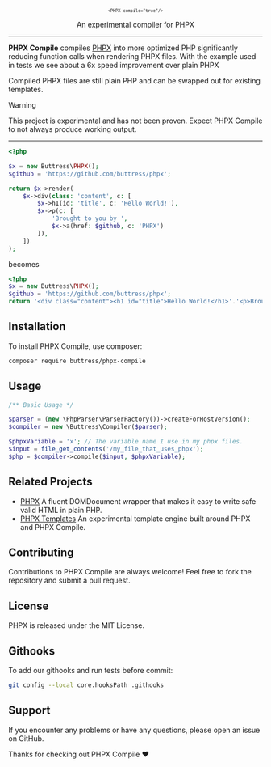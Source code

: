 <p align="center">
    <sub><sup><code lang="html">&lt;PHPX compile="true"/&gt;</code></sup></sub>
</p>
<p align="center">
    An experimental compiler for PHPX
</p>

---
**PHPX Compile** compiles [PHPX](https://github.com/buttress/phpx) into more optimized PHP significantly reducing function
calls when rendering PHPX files. With the example used in tests we see about a 6x speed improvement over plain PHPX

Compiled PHPX files are still plain PHP and can be swapped out for existing templates.

> [!warning]
> This project is experimental and has not been proven. Expect PHPX Compile to not always produce working output.

---

```php
<?php

$x = new Buttress\PHPX();
$github = 'https://github.com/buttress/phpx';

return $x->render(
    $x->div(class: 'content', c: [
        $x->h1(id: 'title', c: 'Hello World!'),
        $x->p(c: [
            'Brought to you by ',
            $x->a(href: $github, c: 'PHPX')
        ]),
    ])
);
```

becomes

```php
<?php
$x = new Buttress\PHPX();
$github = 'https://github.com/buttress/phpx';
return '<div class="content"><h1 id="title">Hello World!</h1>'.'<p>Brought to you by '.'<a href="'.htmlspecialchars($github, 50).'">PHPX</a>'.'</p>'.'</div>';
```

## Installation

To install PHPX Compile, use composer:

```bash
composer require buttress/phpx-compile
```

## Usage

```php
/** Basic Usage */

$parser = (new \PhpParser\ParserFactory())->createForHostVersion();
$compiler = new \Buttress\Compiler($parser);

$phpxVariable = 'x'; // The variable name I use in my phpx files.
$input = file_get_contents('/my_file_that_uses_phpx');
$php = $compiler->compile($input, $phpxVariable);
```

## Related Projects
- [PHPX](https://github.com/buttress/phpx) A fluent DOMDocument wrapper that makes it easy to write safe valid HTML in plain PHP.
- [PHPX Templates](https://github.com/buttress/phpx-templates) An experimental template engine built around PHPX and PHPX Compile.

## Contributing

Contributions to PHPX Compile are always welcome! Feel free to fork the repository and submit a pull request.

## License

PHPX is released under the MIT License.

## Githooks
To add our githooks and run tests before commit:
```bash
git config --local core.hooksPath .githooks
```

## Support

If you encounter any problems or have any questions, please open an issue on GitHub.

Thanks for checking out PHPX Compile ❤️